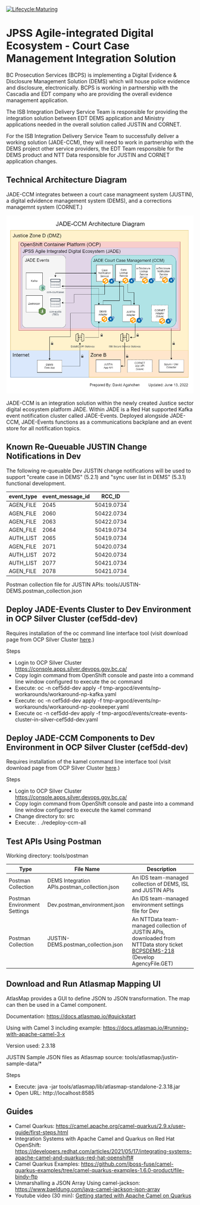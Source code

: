[![Lifecycle:Maturing](https://img.shields.io/badge/Lifecycle-Maturing-007EC6)](<Redirect-URL>)

# JPSS Agile-integrated Digital Ecosystem - Court Case Management Integration Solution

BC Prosecution Services (BCPS) is implementing a Digital Evidence & Disclosure Management Solution (DEMS) which will house police evidence and disclosure, electronically. BCPS is working in partnership with the Cascadia and EDT company who are providing the overall evidence management application.

The ISB Integration Delivery Service Team is responsible for providing the integration solution between EDT DEMS application and Ministry applications needed in the overall solution called JUSTIN and CORNET.

For the ISB Integration Delivery Service Team to successfully deliver a working solution (JADE-CCM), they will need to work in partnership with the DEMS project other service providers, the EDT Team responsible for the DEMS product and NTT Data responsible for JUSTIN and CORNET application changes.

## Technical Architecture Diagram

JADE-CCM integrates between a court case managmeent system (JUSTIN), a digital edvidence management system (DEMS), and a corrections managemnt system (CORNET.)

![JADE-CCM architecture diagram](img/ccm_architecture_diagram.drawio.png)

JADE-CCM is an integration solution within the newly created Justice sector digital ecosystem platform JADE.  Within JADE is a Red Hat supported Kafka event notification cluster called JADE-Events.  Deployed alongside JADE-CCM, JADE-Events functions as a communications backplane and an event store for all notification topics.

## Known Re-Queuable JUSTIN Change Notifications in Dev

The following re-queuable Dev JUSTIN change notifications will be used to support "create case in DEMS" (5.2.1) and "sync user list in DEMS" (5.3.1) functional development.

| event_type | event_message_id | RCC_ID |
| --- | --- | --- |
| AGEN_FILE | 2045 | 50419.0734 |
| AGEN_FILE | 2060 | 50422.0734 |
| AGEN_FILE | 2063 | 50422.0734 |
| AGEN_FILE | 2064 | 50419.0734 |
| AUTH_LIST | 2065 | 50419.0734 |
| AGEN_FILE | 2071 | 50420.0734 |
| AUTH_LIST | 2072 | 50420.0734 |
| AUTH_LIST | 2077 | 50421.0734 |
| AGEN_FILE | 2078 | 50421.0734 |

Postman collection file for JUSTIN APIs: tools/JUSTIN-DEMS.postman_collection.json

## Deploy JADE-Events Cluster to Dev Environment in OCP Silver Cluster (cef5dd-dev)

Requires installation of the oc command line interface tool (visit download page from OCP Silver Cluster [here](https://console.apps.silver.devops.gov.bc.ca/command-line-tools).)

Steps

* Login to OCP Silver Cluster https://console.apps.silver.devops.gov.bc.ca/
* Copy login command from OpenShift console and paste into a command line window configured to execute the oc command
* Execute: oc -n cef5dd-dev apply -f tmp-argocd/events/np-workarounds/workaround-np-kafka.yaml
* Execute: oc -n cef5dd-dev apply -f tmp-argocd/events/np-workarounds/workaround-np-zookeeper.yaml
* Execute oc -n cef5dd-dev apply -f tmp-argocd/events/create-events-cluster-in-silver-cef5dd-dev.yaml

## Deploy JADE-CCM Components to Dev Environment in OCP Silver Cluster (cef5dd-dev)

Requires installation of the kamel command line interface tool (visit download page from OCP Silver Cluster [here](https://console.apps.silver.devops.gov.bc.ca/command-line-tools).)

Steps

* Login to OCP Silver Cluster https://console.apps.silver.devops.gov.bc.ca/
* Copy login command from OpenShift console and paste into a command line window configured to execute the kamel command
* Change directory to: src
* Execute: . ./redeploy-ccm-all

## Test APIs Using Postman

Working directory: tools/postman

| Type | File Name | Description |
| ---  | ---       | ----        |
| Postman Collection | DEMS Integration APIs.postman_collection.json | An IDS team-managed collection of DEMS, ISL and JUSTIN APIs |
| Postman Environment Settings | Dev.postman_environment.json | An IDS team-managed environment settings file for Dev |
| Postman Collection | JUSTIN-DEMS.postman_collection.json | An NTTData team-managed collection of JUSTIN APIs, downloaded from NTTData story ticket [BCPSDEMS-218](https://justice.gov.bc.ca/jira/browse/BCPSDEMS-218) (Develop AgencyFile.GET) | 

## Download and Run Atlasmap Mapping UI

AtlasMap provides a GUI to define JSON to JSON transformation.  The map can then be used in a Camel component.

Documentation: https://docs.atlasmap.io/#quickstart

Using with Camel 3 including example: https://docs.atlasmap.io/#running-with-apache-camel-3-x

Version used: 2.3.18

JUSTIN Sample JSON files as Atlasmap source: tools/atlasmap/justin-sample-data/*

Steps

* Execute: java -jar tools/atlasmap/lib/atlasmap-standalone-2.3.18.jar
* Open URL: http://localhost:8585


## Guides

* Camel Quarkus: https://camel.apache.org/camel-quarkus/2.9.x/user-guide/first-steps.html
* Integration Systems with Apache Camel and Quarkus on Red Hat OpenShift: https://developers.redhat.com/articles/2021/05/17/integrating-systems-apache-camel-and-quarkus-red-hat-openshift#
* Camel Quarkus Examples: https://github.com/jboss-fuse/camel-quarkus-examples/tree/camel-quarkus-examples-1.6.0-product/file-bindy-ftp
* Unmarshalling a JSON Array Using camel-jackson: https://www.baeldung.com/java-camel-jackson-json-array
* Youtube video (30 min): [Getting started with Apache Camel on Quarkus](https://www.youtube.com/watch?v=POWsZnGhVHM)